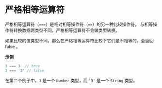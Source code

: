 # 严格相等运算符

严格相等运算符（`===`）是相对相等操作符（`==`）的另一种比较操作符。 与相等操作符转换数据两类型不同，严格相等运算符不会做类型转换。

如果比较的值类型不同，那么在严格相等运算符比较下它们是不相等的，会返回 false 。

**示例**

```javascript
3 === 3  // true
3 === '3' // false
```

在第二个例子中，`3` 是一个 `Number` 类型，而 `'3'` 是一个 `String` 类型。